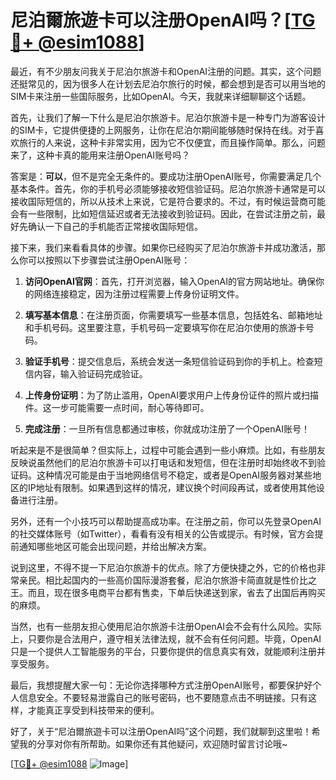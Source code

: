 # 尼泊爾旅遊卡可以注册OpenAI吗？[[TG💪+ @esim1088](https://t.me/s/esim1088)]

最近，有不少朋友问我关于尼泊尔旅游卡和OpenAI注册的问题。其实，这个问题还挺常见的，因为很多人在计划去尼泊尔旅行的时候，都会想到是否可以用当地的SIM卡来注册一些国际服务，比如OpenAI。今天，我就来详细聊聊这个话题。

首先，让我们了解一下什么是尼泊尔旅游卡。尼泊尔旅游卡是一种专门为游客设计的SIM卡，它提供便捷的上网服务，让你在尼泊尔期间能够随时保持在线。对于喜欢旅行的人来说，这种卡非常实用，因为它不仅便宜，而且操作简单。那么，问题来了，这种卡真的能用来注册OpenAI账号吗？

答案是：**可以**，但不是完全无条件的。要成功注册OpenAI账号，你需要满足几个基本条件。首先，你的手机号必须能够接收短信验证码。尼泊尔旅游卡通常是可以接收国际短信的，所以从技术上来说，它是符合要求的。不过，有时候运营商可能会有一些限制，比如短信延迟或者无法接收到验证码。因此，在尝试注册之前，最好先确认一下自己的手机能否正常接收国际短信。

接下来，我们来看看具体的步骤。如果你已经购买了尼泊尔旅游卡并成功激活，那么你可以按照以下步骤尝试注册OpenAI账号：

1. **访问OpenAI官网**：首先，打开浏览器，输入OpenAI的官方网站地址。确保你的网络连接稳定，因为注册过程需要上传身份证明文件。

2. **填写基本信息**：在注册页面，你需要填写一些基本信息，包括姓名、邮箱地址和手机号码。这里要注意，手机号码一定要填写你在尼泊尔使用的旅游卡号码。

3. **验证手机号**：提交信息后，系统会发送一条短信验证码到你的手机上。检查短信内容，输入验证码完成验证。

4. **上传身份证明**：为了防止滥用，OpenAI要求用户上传身份证件的照片或扫描件。这一步可能需要一点时间，耐心等待即可。

5. **完成注册**：一旦所有信息都通过审核，你就成功注册了一个OpenAI账号！

听起来是不是很简单？但实际上，过程中可能会遇到一些小麻烦。比如，有些朋友反映说虽然他们的尼泊尔旅游卡可以打电话和发短信，但在注册时却始终收不到验证码。这种情况可能是由于当地网络信号不稳定，或者是OpenAI服务器对某些地区的IP地址有限制。如果遇到这样的情况，建议换个时间段再试，或者使用其他设备进行注册。

另外，还有一个小技巧可以帮助提高成功率。在注册之前，你可以先登录OpenAI的社交媒体账号（如Twitter），看看有没有相关的公告或提示。有时候，官方会提前通知哪些地区可能会出现问题，并给出解决方案。

说到这里，不得不提一下尼泊尔旅游卡的优点。除了方便快捷之外，它的价格也非常亲民。相比起国内的一些高价国际漫游套餐，尼泊尔旅游卡简直就是性价比之王。而且，现在很多电商平台都有售卖，下单后快递送到家，省去了出国后再购买的麻烦。

当然，也有一些朋友担心使用尼泊尔旅游卡注册OpenAI会不会有什么风险。实际上，只要你是合法用户，遵守相关法律法规，就不会有任何问题。毕竟，OpenAI只是一个提供人工智能服务的平台，只要你提供的信息真实有效，就能顺利注册并享受服务。

最后，我想提醒大家一句：无论你选择哪种方式注册OpenAI账号，都要保护好个人信息安全。不要轻易泄露自己的账号密码，也不要随意点击不明链接。只有这样，才能真正享受到科技带来的便利。

好了，关于“尼泊爾旅遊卡可以注册OpenAI吗”这个问题，我们就聊到这里啦！希望我的分享对你有所帮助。如果你还有其他疑问，欢迎随时留言讨论哦~ 

[[TG💪+ @esim1088](https://t.me/s/esim1088) ![Image](https://i.postimg.cc/4NQfJmqS/Snipaste-2025-05-13-00-14-12.png)]